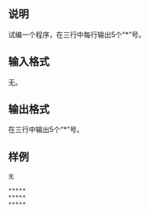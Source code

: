 <h2>说明</h2>

试编一个程序，在三行中每行输出$5$个“$*$”号。
<h2>输入格式</h2>

无。

<h2>输出格式</h2>

在三行中输出$5$个“$*$”号。

<h2>样例</h2>
<pre><code class="language-input1">无</code></pre><pre><code class="language-output1">*****
*****
*****</code></pre>
